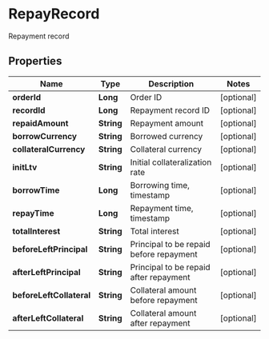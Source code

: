 
# RepayRecord

Repayment record

## Properties

Name | Type | Description | Notes
------------ | ------------- | ------------- | -------------
**orderId** | **Long** | Order ID |  [optional]
**recordId** | **Long** | Repayment record ID |  [optional]
**repaidAmount** | **String** | Repayment amount |  [optional]
**borrowCurrency** | **String** | Borrowed currency |  [optional]
**collateralCurrency** | **String** | Collateral currency |  [optional]
**initLtv** | **String** | Initial collateralization rate |  [optional]
**borrowTime** | **Long** | Borrowing time, timestamp |  [optional]
**repayTime** | **Long** | Repayment time, timestamp |  [optional]
**totalInterest** | **String** | Total interest |  [optional]
**beforeLeftPrincipal** | **String** | Principal to be repaid before repayment |  [optional]
**afterLeftPrincipal** | **String** | Principal to be repaid after repayment |  [optional]
**beforeLeftCollateral** | **String** | Collateral amount before repayment |  [optional]
**afterLeftCollateral** | **String** | Collateral amount after repayment |  [optional]

